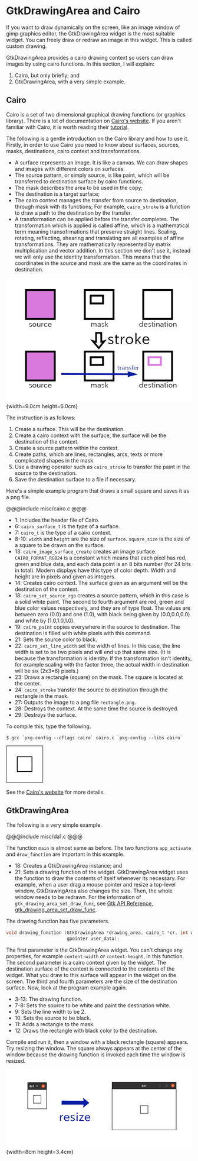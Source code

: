 # GtkDrawingArea and Cairo

If you want to draw dynamically on the screen, like an image window of gimp graphics editor, the GtkDrawingArea widget is the most suitable widget.
You can freely draw or redraw an image in this widget.
This is called custom drawing.

GtkDrawingArea provides a cairo drawing context so users can draw images by using cairo functions.
In this section, I will explain:

1. Cairo, but only briefly; and
2. GtkDrawingArea, with a very simple example.

## Cairo

Cairo is a set of two dimensional graphical drawing functions (or graphics library).
There is a lot of documentation on [Cairo's website](https://www.cairographics.org/).
If you aren't familiar with Cairo, it is worth reading their [tutorial](https://www.cairographics.org/tutorial/).

The following is a gentle introduction on the Cairo library and how to use it.
Firstly, in order to use Cairo you need to know about surfaces, sources, masks, destinations, cairo context and transformations.

- A surface represents an image.
It is like a canvas.
We can draw shapes and images with different colors on surfaces.
- The source pattern, or simply source, is like paint, which will be transferred to destination surface by cairo functions.
- The mask describes the area to be used in the copy;
- The destination is a target surface;
- The cairo context manages the transfer from source to destination, through mask with its functions;
For example, `cairo_stroke` is a function to draw a path to the destination by the transfer.
- A transformation can be applied before the transfer completes.
The transformation which is applied is called affine, which is a mathematical term meaning transofrmations
that preserve straight lines.
Scaling, rotating, reflecting, shearing and translating are all examples of affine transformations.
They are mathematically represented by matrix multiplication and vector addition.
In this section we don't use it, instead we will only use the identity transformation.
This means that the coordinates in the source and mask are the same as the coordinates in destination.

![Stroke a rectangle](../image/cairo.png){width=9.0cm height=6.0cm}

The instruction is as follows:

1. Create a surface.
This will be the destination.
2. Create a cairo context with the surface, the surface will be the destination of the context.
3. Create a source pattern within the context.
4. Create paths, which are lines, rectangles, arcs, texts or more complicated shapes in the mask.
5. Use a drawing operator such as `cairo_stroke` to transfer the paint in the source to the destination.
6. Save the destination surface to a file if necessary.

Here's a simple example program that draws a small square and saves it as a png file.

@@@include
misc/cairo.c
@@@

- 1: Includes the header file of Cairo.
- 6: `cairo_surface_t` is the type of a surface.
- 7: `cairo_t` is the type of a cairo context.
- 8-10: `width` and `height` are the size of `surface`.
`square_size` is the size of a square to be drawn on the surface.
- 13: `cairo_image_surface_create` creates an image surface.
`CAIRO_FORMAT_RGB24` is a constant which means that each pixel has red, green and blue data,
and each data point is an 8 bits number (for 24 bits in total).
Modern displays have this type of color depth.
Width and height are in pixels and given as integers.
- 14: Creates cairo context.
The surface given as an argument will be the destination of the context.
- 18: `cairo_set_source_rgb` creates a source pattern, which in this case is a solid white paint.
The second to fourth argument are red, green and blue color values respectively, and they are
of type float. The values are between zero (0.0) and one (1.0), with
black being given by (0.0,0.0,0.0) and white by (1.0,1.0,1.0).
- 19: `cairo_paint` copies everywhere in the source to destination.
The destination is filled with white pixels with this command.
- 21: Sets the source color to black.
- 22: `cairo_set_line_width` set the width of lines.
In this case, the line width is set to be two pixels and will end up that same size.
(It is because the transformation is identity.
If the transformation isn't identity, for example scaling with the factor three, the actual width in destination will be six (2x3=6) pixels.)
- 23: Draws a rectangle (square) on the mask.
The square is located at the center.
- 24: `cairo_stroke` transfer the source to destination through the rectangle in the mask.
- 27: Outputs the image to a png file `rectangle.png`.
- 28: Destroys the context. At the same time the source is destroyed.
- 29: Destroys the surface.

To compile this, type the following.

    $ gcc `pkg-config --cflags cairo` cairo.c `pkg-config --libs cairo`

![rectangle.png](../image/rectangle.png)

See the [Cairo's website](https://www.cairographics.org/) for more details.

## GtkDrawingArea

The following is a very simple example.

@@@include
misc/da1.c
@@@

The function `main` is almost same as before.
The two functions `app_activate` and `draw_function` are important in this example.

- 18: Creates a GtkDrawingArea instance; and
- 21: Sets a drawing function of the widget.
GtkDrawingArea widget uses the function to draw the contents of itself whenever its necessary.
For example, when a user drag a mouse pointer and resize a top-level window, GtkDrawingArea also changes the size.
Then, the whole window needs to be redrawn.
For the information of `gtk_drawing_area_set_draw_func`, see [Gtk API Reference, gtk\_drawing\_area\_set\_draw\_func](https://docs.gtk.org/gtk4/method.DrawingArea.set_draw_func.html).

The drawing function has five parameters.

~~~C
void drawing_function (GtkDrawingArea *drawing_area, cairo_t *cr, int width, int height,
                       gpointer user_data);
~~~

The first parameter is the GtkDrawingArea widget.
You can't change any properties, for example `content-width` or `content-height`, in this function.
The second parameter is a cairo context given by the widget.
The destination surface of the context is connected to the contents of the widget.
What you draw to this surface will appear in the widget on the screen.
The third and fourth parameters are the size of the destination surface.
Now, look at the program example again.

- 3-13: The drawing function.
- 7-8: Sets the source to be white and paint the destination white.
- 9: Sets the line width to be 2.
- 10: Sets the source to be black.
- 11: Adds a rectangle to the mask.
- 12: Draws the rectangle with black color to the destination.

Compile and run it, then a window with a black rectangle (square) appears.
Try resizing the window.
The square always appears at the center of the window because the drawing function is invoked each time the window is resized.

![Square in the window](../image/da1.png){width=8cm height=3.4cm}
